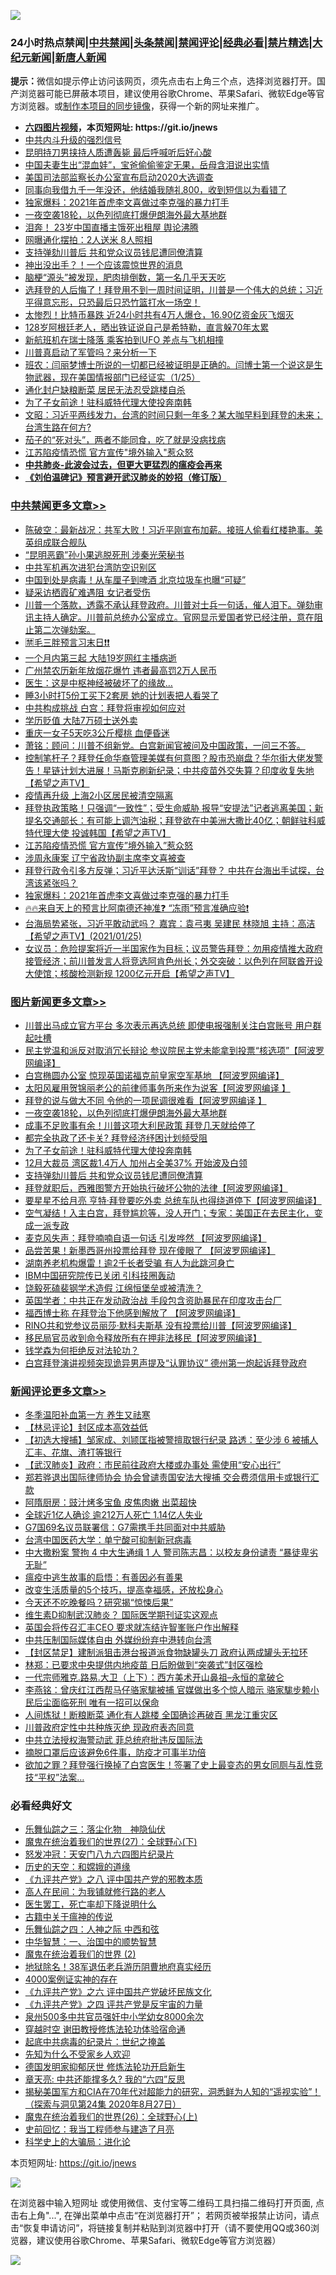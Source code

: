 ![](https://raw.githubusercontent.com/fqnews/bnews/master/64photo/fqnews-qr.jpg)

<div id="tt">
<h3>24小时热点禁闻|<a href="#%E4%B8%AD%E5%85%B1%E7%A6%81%E9%97%BB%E6%9B%B4%E5%A4%9A%E6%96%87%E7%AB%A0">中共禁闻</a>|<a href="#%E5%9B%BE%E7%89%87%E6%96%B0%E9%97%BB%E6%9B%B4%E5%A4%9A%E6%96%87%E7%AB%A0">头条禁闻</a>|<a href="#%E6%96%B0%E9%97%BB%E8%AF%84%E8%AE%BA%E6%9B%B4%E5%A4%9A%E6%96%87%E7%AB%A0">禁闻评论|<a href="#%E5%BF%85%E7%9C%8B%E7%BB%8F%E5%85%B8%E5%A5%BD%E6%96%87">经典必看|<a href="/video.md#%E7%A6%81%E7%89%87%E7%B2%BE%E9%80%89">禁片精选</a>|<a href="https://github.com/fqnews/djy/blob/master/gb/nf1351518.md#1">大纪元新闻</a>|<a href="https://github.com/fqnews/ntdtv/blob/master/gb/prog204.md#1">新唐人新闻</a></h3>
<div><b>提示：</b>微信如提示停止访问该网页，须先点击右上角三个点，选择浏览器打开。国产浏览器可能已屏蔽本项目，建议使用谷歌Chrome、苹果Safari、微软Edge等官方浏览器。或<a href="https://github.com/fqnews/bnews/blob/master/%E5%88%B6%E4%BD%9Cgit%E7%A6%81%E9%97%BB%E9%95%9C%E5%83%8F.md">制作本项目的同步镜像</a>，获得一个新的网址来推广。</div>
<ul>
<li><b><a href="http://d1.bdrive.tk/64.mp4" target="_blank">六四图片视频</a>，本页短网址: https://git.io/jnews</b></li>
<li><a href="/ssgc/20210125/1474701.md">中共内斗升级的强烈信号</a></li>
<li><a href="/headline/20210126/1474761.md">昆明持刀男挟持人质遭轰毙 最后呼喊听后好心酸</a></li>
<li><a href="/funmedia/20210126/1474845.md">中国夫妻生出“混血娃”，宝爸偷偷鉴定无果，岳母含泪说出实情</a></li>
<li><a href="/bannedvideo/20210126/1474766.md">美国司法部监察长办公室宣布启动2020大选调查</a></li>
<li><a href="/funmedia/20210126/1474847.md">同事向我借九千一年没还，他结婚我随礼800，收到短信以为看错了</a></li>
<li><a href="/cbnews/20210126/1474911.md">独家爆料：2021年首虎李文喜做过李克强的暴力打手</a></li>
<li><a href="/topimagenews/20210126/1474962.md">一夜空袭18轮，以色列彻底打爆伊朗海外最大基地群</a></li>
<li><a href="/comments/20210126/1474709.md">泪奔！ 23岁中国直播主饿死出租屋 舆论沸腾</a></li>
<li><a href="/cbnews/20210126/1474814.md">网曝通化摆拍：2人送米 8人照相</a></li>
<li><a href="/topimagenews/20210126/1474777.md">支持弹劾川普后 共和党众议员钱尼遭同僚清算</a></li>
<li><a href="/ccpdope/20210126/1474958.md">神出没出手？！一个应该震惊世界的消息</a></li>
<li><a href="/health/20210126/1474989.md">脑梗“源头”被发现，肥肉排倒数，第一名几乎天天吃</a></li>
<li><a href="/bannedvideo/20210126/1474830.md">选拜登的人后悔了！拜登用不到一周时间证明，川普是一个伟大的总统；习近平得意忘形，只恐最后只恐竹篮打水一场空！</a></li>
<li><a href="/cnnews/20210126/1474972.md">太惨烈！比特币暴跌 近24小时共有4万人爆仓，16.90亿资金灰飞烟灭</a></li>
<li><a href="/funmedia/20210126/1475008.md">128岁阿根廷老人，晒出铁证说自己是希特勒，直言躲70年太累</a></li>
<li><a href="/comments/20210126/1474771.md">新航班机在瑞士降落 乘客拍到UFO 差点与飞机相撞</a></li>
<li><a href="/ssgc/20210126/1475067.md">川普真启动了军管吗？来分析一下</a></li>
<li><a href="/bannedvideo/20210126/1475063.md">班农：闫丽梦博士所说的一切都已经被证明是正确的。闫博士第一个说这是生物武器，现在美国情报部门已经证实（1/25）</a></li>
<li><a href="/cnnews/20210126/1474808.md">通化封户缺粮断菜 居民无法忍受跳楼自杀</a></li>
<li><a href="/topimagenews/20210126/1474794.md">为了子女前途！驻科威特代理大使投奔南韩</a></li>
<li><a href="/cbnews/20210126/1474862.md">文昭：习近平两线发力，台湾的时间只剩一年多？某大咖早料到拜登的未来；台湾生路在何方?</a></li>
<li><a href="/lifebaike/20210126/1474854.md">茄子的“死对头”，两者不能同食，吃了就是没病找病</a></li>
<li><a href="/cbnews/20210126/1475022.md">江苏陷疫情恐慌 官方宣传"境外输入"惹众怒</a></li>
<li><b><a href="/comments/20200211/1275071.md" target="_blank">中共肺炎-此波会过去，但更大更猛烈的瘟疫会再来</a></b></li>
<li><b><a href="/comments/20200207/1272816.md" target="_blank">《刘伯温碑记》预言避开武汉肺炎的妙招（修订版）</a></b></li>
</ul>
</div>

<div class="catlist">
<h3><a href="/cbnews/" target="_blank">中共禁闻</a><span><a href="/cbnews/" target="_blank" rel="nofollow">更多文章>></a></span></h3>
<ul>
<li><a href="/cbnews/20210126/1475334.md" target="_blank">陈破空：最新战况：共军大败！习近平刚宣布加薪。接班人偷看红楼艳事。美英组成联合舰队</a></li>
<li><a href="/cbnews/20210126/1475310.md" target="_blank">“昆明恶霸”孙小果逃脱死刑 涉秦光荣秘书</a></li>
<li><a href="/cbnews/20210126/1475309.md" target="_blank">中共军机再次进犯台湾防空识别区</a></li>
<li><a href="/cbnews/20210126/1475308.md" target="_blank">中国到处是病毒！从车厘子到啤酒 北京垃圾车也曝“可疑”</a></li>
<li><a href="/cbnews/20210126/1475307.md" target="_blank">疑采访栖霞矿难遇阻 女记者受伤</a></li>
<li><a href="/cbnews/20210126/1475268.md" target="_blank">川普一个落款，透露不承认拜登政府。川普对士兵一句话，催人泪下。弹劾审讯主持人确定。川普前总统办公室成立。官网显示爱国者党已经注册，意在阻止第二次弹劾案。</a></li>
<li><a href="/cbnews/20210126/1475266.md" target="_blank">🈲毛三胖预言习末日❗❗</a></li>
<li><a href="/cbnews/20210126/1475222.md" target="_blank">一个月内第三起 大陆19岁网红主播病逝</a></li>
<li><a href="/cbnews/20210126/1475221.md" target="_blank">广州禁农历新年放烟花爆竹 违者最高罚2万人民币</a></li>
<li><a href="/cbnews/20210126/1475220.md" target="_blank">医生：这是中枢神经被破坏了的缘故…</a></li>
<li><a href="/cbnews/20210126/1475219.md" target="_blank">睡3小时打5份工买下2套房 她的计划表把人看哭了</a></li>
<li><a href="/cbnews/20210126/1475171.md" target="_blank">中共构成挑战 白宫：拜登将审视如何应对</a></li>
<li><a href="/cbnews/20210126/1475147.md" target="_blank">学历贬值 大陆7万硕士送外卖</a></li>
<li><a href="/cbnews/20210126/1475146.md" target="_blank">重庆一女子5天吃3公斤樱桃 血便昏迷</a></li>
<li><a href="/cbnews/20210126/1475093.md" target="_blank">萧铭：顾问：川普不组新党。白宫新闻官被问及中国政策，一问三不答。</a></li>
<li><a href="/cbnews/20210126/1475088.md" target="_blank">控制笔杆子？拜登任命华裔管理美媒有何意图？股市恐崩盘？华尔街大佬发警告！星链计划大进展！马斯克刷新纪录；中共疫苗外交失算？印度收复失地【希望之声TV】</a></li>
<li><a href="/cbnews/20210126/1475080.md" target="_blank">疫情再升级 上海2小区居民被清空隔离</a></li>
<li><a href="/cbnews/20210126/1475031.md" target="_blank">拜登执政策略！只强调“一致性”；受生命威胁 报导“安提法”记者逃离美国；新提名交通部长：有可能上调汽油税；拜登欲在中美洲大撒比40亿；朝鲜驻科威特代理大使 投诚韩国【希望之声TV】</a></li>
<li><a href="/cbnews/20210126/1475022.md" target="_blank">江苏陷疫情恐慌 官方宣传&#8221;境外输入&#8221;惹众怒</a></li>
<li><a href="/cbnews/20210126/1475007.md" target="_blank">涉周永康案 辽宁省政协副主席李文喜被查</a></li>
<li><a href="/cbnews/20210126/1474944.md" target="_blank">拜登行政令引多方反弹；习近平达沃斯“训话”拜登？ 中共在台海出手试探，台湾该紧张吗？</a></li>
<li><a href="/cbnews/20210126/1474911.md" target="_blank">独家爆料：2021年首虎李文喜做过李克强的暴力打手</a></li>
<li><a href="/cbnews/20210126/1474907.md" target="_blank">🔥🔥来自天上的预言比阿南德还神准❓ “冻雨”预言准确应验❗</a></li>
<li><a href="/cbnews/20210126/1474895.md" target="_blank">台海局势紧张，习近平敢动武吗？ 嘉宾：袁弓夷 吴建民 林晓旭 主持：高洁【希望之声TV】(2021/01/25)</a></li>
<li><a href="/cbnews/20210126/1474867.md" target="_blank">女议员：危险提案将近一半国家作为目标；议员警告拜登：勿用疫情推大政府接管经济；前川普发言人将竞选阿肯色州长；外交突破：以色列在阿联酋开设大使馆；核酸检测新规 1200亿元开启【希望之声TV】</a></li>

</ul>
</div>
<div class="catlist">
<h3><a href="/topimagenews/" target="_blank">图片新闻</a><span><a href="/topimagenews/" target="_blank" rel="nofollow">更多文章>></a></span></h3>
<ul>
<li><a href="/topimagenews/20210126/1475306.md" target="_blank">川普出马成立官方平台 多次表示再选总统 即使电报强制关注白宫账号 用户群起吐槽</a></li>
<li><a href="/topimagenews/20210126/1475304.md" target="_blank">民主党温和派反对取消冗长辩论 参议院民主党未能拿到投票“核选项”【阿波罗网编译】</a></li>
<li><a href="/topimagenews/20210126/1475217.md" target="_blank">白宫椭圆办公室 惊现英国诺福克前皇家空军基地 【阿波罗网编译】</a></li>
<li><a href="/topimagenews/20210126/1475126.md" target="_blank">太阳风雇用贺锦丽老公的前律师事务所来作为说客【阿波罗网编译 】</a></li>
<li><a href="/topimagenews/20210126/1475041.md" target="_blank">拜登的说与做大不同 令他的一项民调很难看【阿波罗网编译 】</a></li>
<li><a href="/topimagenews/20210126/1474962.md" target="_blank">一夜空袭18轮，以色列彻底打爆伊朗海外最大基地群</a></li>
<li><a href="/topimagenews/20210126/1474941.md" target="_blank">成事不足败事有余！川普这项大利民政策 拜登几天就给停了</a></li>
<li><a href="/topimagenews/20210126/1474826.md" target="_blank">都完全执政了还卡关? 拜登经济纾困计划频受阻</a></li>
<li><a href="/topimagenews/20210126/1474794.md" target="_blank">为了子女前途！驻科威特代理大使投奔南韩</a></li>
<li><a href="/topimagenews/20210126/1474792.md" target="_blank">12月大裁员 湾区裁1.4万人 加州占全美37% 开始波及白领</a></li>
<li><a href="/topimagenews/20210126/1474777.md" target="_blank">支持弹劾川普后 共和党众议员钱尼遭同僚清算</a></li>
<li><a href="/topimagenews/20210125/1474669.md" target="_blank">拜登就职后，西雅图警方开始执行破坏公物的法律【阿波罗网编译】</a></li>
<li><a href="/topimagenews/20210125/1474644.md" target="_blank">要星星不给月亮 亨特·拜登要吃外卖 总统车队也得绕道停下【阿波罗网编译】</a></li>
<li><a href="/topimagenews/20210125/1474604.md" target="_blank">空气凝结！入主白宫，拜登尴尬等，没人开门；专家：美国正在去民主化，变成一派专政</a></li>
<li><a href="/topimagenews/20210125/1474417.md" target="_blank">麦克风失声：拜登喃喃自语一句话 引发哗然 【阿波罗网编译】</a></li>
<li><a href="/topimagenews/20210125/1474385.md" target="_blank">品尝苦果！新墨西哥州投票给拜登 现在傻眼了 【阿波罗网编译】</a></li>
<li><a href="/topimagenews/20210125/1474206.md" target="_blank">湖南养老机构爆雷！逾2千长者受骗 有人为此跳河身亡</a></li>
<li><a href="/topimagenews/20210125/1474157.md" target="_blank">IBM中国研究院传已关闭 引科技圈轰动</a></li>
<li><a href="/topimagenews/20210125/1474141.md" target="_blank">饶毅死磕裴钢学术造假 江绵恒堡垒或被清洗？</a></li>
<li><a href="/topimagenews/20210125/1474140.md" target="_blank">英国学者：中共正在发动政治战 手段包含资助暴民在印度攻击台厂</a></li>
<li><a href="/topimagenews/20210125/1474105.md" target="_blank">福西博士称 在拜登治下他感到解放了 【阿波罗网编译】</a></li>
<li><a href="/topimagenews/20210124/1474045.md" target="_blank">RINO共和党参议员丽莎·默科夫斯基 没有投票给川普【阿波罗网编译】</a></li>
<li><a href="/topimagenews/20210124/1473841.md" target="_blank">移民局官员收到命令释放所有在押非法移民【阿波罗网编译】</a></li>
<li><a href="/comments/20210123/1473430.md" target="_blank">钱学森为何拒绝反对法轮功？</a></li>
<li><a href="/topimagenews/20210123/1473442.md" target="_blank">白宫拜登演讲视频突现诡异男声提及“认罪协议” 德州第一炮起诉拜登政府</a></li>

</ul>
</div>
<div class="catlist">
<h3><a href="/comments/" target="_blank">新闻评论</a><span><a href="/comments/" target="_blank" rel="nofollow">更多文章>></a></span></h3>
<ul>
<li><a href="/comments/20210126/1475346.md" target="_blank">冬季温阳补血第一方 养生又祛寒</a></li>
<li><a href="/comments/20210126/1475345.md" target="_blank">【林忌评论】封区成本高效益低</a></li>
<li><a href="/comments/20210126/1475260.md" target="_blank">【初选大搜捕】邹家成、刘颕匡指被警擅取银行纪录 路透：至少涉 6 被捕人 汇丰、花旗、渣打等银行</a></li>
<li><a href="/comments/20210126/1475259.md" target="_blank">【武汉肺炎】政府：市民前往政府大楼或办事处 需使用“安心出行”</a></li>
<li><a href="/comments/20210126/1475258.md" target="_blank">郑若骅退出国际律师协会 协会曾谴责国安法大搜捕 交会费须信用卡或银行汇款</a></li>
<li><a href="/comments/20210126/1475257.md" target="_blank">阿隋厨房：豉汁烤多宝鱼 皮焦肉嫩 出菜超快</a></li>
<li><a href="/comments/20210126/1475243.md" target="_blank">全球近1亿人确诊 逾212万人死亡 1.14亿人失业</a></li>
<li><a href="/comments/20210126/1475242.md" target="_blank">G7国69名议员联署信：G7需携手共同面对中共威胁</a></li>
<li><a href="/comments/20210126/1475241.md" target="_blank">台湾中国医药大学：单宁酸可抑制新冠病毒</a></li>
<li><a href="/comments/20210126/1475231.md" target="_blank">中大撒粉案 警拘 4 中大生通缉 1 人 警司陈志昌：以校友身份谴责 “暴徒卑劣无耻”</a></li>
<li><a href="/comments/20210126/1475228.md" target="_blank">瘟疫中逃生故事的启悟：有善因必有善果</a></li>
<li><a href="/comments/20210126/1475180.md" target="_blank">改变生活质量的5个技巧，提高幸福感，还放松身心</a></li>
<li><a href="/comments/20210126/1475179.md" target="_blank">今天还不吃晚餐吗？研究揭“惊悚后果”</a></li>
<li><a href="/comments/20210126/1475178.md" target="_blank">维生素D抑制武汉肺炎？ 国际医学期刊证实这观点</a></li>
<li><a href="/comments/20210126/1475159.md" target="_blank">英国会将传召汇丰CEO 要求就冻结许智峯账户作出解释</a></li>
<li><a href="/comments/20210126/1475142.md" target="_blank">中共压制国际媒体自由 外媒纷纷弃中港转向台湾</a></li>
<li><a href="/comments/20210126/1475135.md" target="_blank">【封区禁足】建制派狙击港台报道派食物缺罐头刀 政府认两成罐头无拉环</a></li>
<li><a href="/comments/20210126/1475134.md" target="_blank">林郑：已要求中央提供内地疫苗 日后盼做到“突袭式”封区强检</a></li>
<li><a href="/comments/20210126/1475133.md" target="_blank">一代宗师雅克.路易.大卫（上下）：西方美术开山鼻祖–永恒的拿破仑</a></li>
<li><a href="/comments/20210126/1475112.md" target="_blank">李燕铭：曾庆红江西帮马仔骆家駹被捕 官媒做出多个惊人暗示 骆家駹步赖小民后尘面临死刑 唯有一招可以保命</a></li>
<li><a href="/comments/20210126/1475101.md" target="_blank">人间炼狱！断粮断菜 通化有人跳楼 全国确诊再破百 黑龙江重灾区</a></li>
<li><a href="/comments/20210126/1475100.md" target="_blank">川普政府定性中共种族灭绝 现政府表态同意</a></li>
<li><a href="/comments/20210126/1475099.md" target="_blank">中共立法授权海警动武 菲总统府批违反国际法</a></li>
<li><a href="/comments/20210126/1475098.md" target="_blank">摘脱口罩后应该避免6件事，防疫才可事半功倍</a></li>
<li><a href="/comments/20210126/1475075.md" target="_blank">欲加之罪？拜登强行换掉了白宫医生！签署了史上最变态的男女同厕与乱性竞技“平权”法案…</a></li>

</ul>
</div>

<div class="catlist">
<h3>必看经典好文</h3>
<ul>
<li><a href="/tculture/20190101/1056889.md" target="_blank">乐舞仙踪之三：落尘化物　神隐仙伏</a></li>
<li><a href="/comments/20181224/1052333.md" target="_blank">魔鬼在统治着我们的世界(27)：全球野心(下)</a></li>
<li><a href="/comments/20200604/783200.md" target="_blank">怒发冲冠：天安门八九六四图片纪录片</a></li>
<li><a href="/cbnews/20190219/1083302.md" target="_blank">历史的天空：和嫦娥的道缘</a></li>
<li><a href="/bookonline/20131116/201047.md" target="_blank">《九评共产党》之八 评中国共产党的邪教本质</a></li>
<li><a href="/tculture/20121023/72121.md" target="_blank">高人在民间：为我铺就修行路的老人</a></li>
<li><a href="/sohnews/20150904/445868.md" target="_blank">医生罢工，死亡率却下降说明什么</a></li>
<li><a href="/ccpdope/20200531/1337409.md" target="_blank">古籍中关于瘟神的传说</a></li>
<li><a href="/tculture/20190101/791144.md" target="_blank">乐舞仙踪之四：人神之际 中西和弦</a></li>
<li><a href="/comments/20200605/1340202.md" target="_blank">中华智慧：一、治国中的顺势智慧</a></li>
<li><a href="/topimagenews/20180520/944940.md" target="_blank">魔鬼在统治着我们的世界 (2)</a></li>
<li><a href="/cbnews/20200531/1337381.md" target="_blank">地狱除名！38军退伍老兵游历阴曹地府真实经历</a></li>
<li><a href="/lifebaike/20201113/1430218.md" target="_blank">4000案例证实神的存在</a></li>
<li><a href="/bookonline/20131116/201050.md" target="_blank">《九评共产党》之六 评中国共产党破坏民族文化</a></li>
<li><a href="/bookonline/20131116/201053.md" target="_blank">《九评共产党》之四 评共产党是反宇宙的力量</a></li>
<li><a href="/comments/20200704/783272.md" target="_blank">泉州500多中共官员强奸中小学幼女8000余次</a></li>
<li><a href="/comments/20200511/1322384.md" target="_blank">穿越时空 谢田教授修炼法轮功体验宿命通</a></li>
<li><a href="/comments/20200702/1354076.md" target="_blank">起底中共病毒的纪录片：世纪之掩盖</a></li>
<li><a href="/comments/20200620/1346848.md" target="_blank">先知为什么不受家乡人欢迎</a></li>
<li><a href="/comments/20200722/1364497.md" target="_blank">德国发明家抑郁厌世 修炼法轮功开启新生</a></li>
<li><a href="/comments/20200607/1341003.md" target="_blank">章天亮: 中共还能撑多久? 我的“六四”反思</a></li>
<li><a href="/cbnews/20200828/1386804.md" target="_blank">揭秘美国军方和CIA在70年代对超能力的研究，洞悉鲜为人知的“遥视实验”！（探索与洞见第24集 2020年8月27日）</a></li>
<li><a href="/comments/20181210/1044798.md" target="_blank">魔鬼在统治着我们的世界(26)：全球野心(上)</a></li>
<li><a href="/aomi/history/20141104/323033.md" target="_blank">史前回忆：我当工程师参与建造了月亮</a></li>
<li><a href="/comments/20200605/783246.md" target="_blank">科学史上的大骗局：进化论</a></li>

</ul>
</div>

本页短网址: https://git.io/jnews

![](https://raw.githubusercontent.com/fqnews/bnews/master/64photo/fqnews-qr.jpg)

在浏览器中输入短网址 或使用微信、支付宝等二维码工具扫描二维码打开页面, 点击右上角"...", 在弹出菜单中点击“在浏览器打开”； 若网页被举报禁止访问，请点击“恢复申请访问”，将链接复制并粘贴到浏览器中打开（请不要使用QQ或360浏览器，建议使用谷歌Chrome、苹果Safari、微软Edge等官方浏览器）

![](https://raw.githubusercontent.com/fqnews/bnews/master/64photo/wx.jpg)
